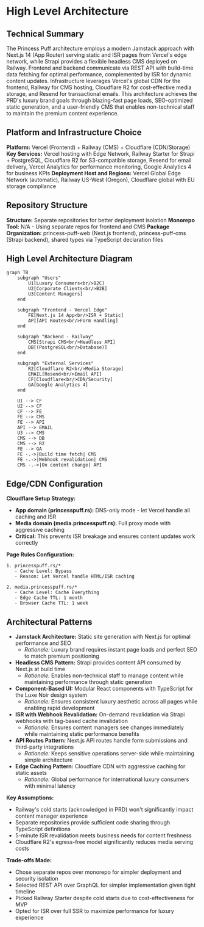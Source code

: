 # High Level Architecture

## Technical Summary

The Princess Puff architecture employs a modern Jamstack approach with Next.js 14 (App Router) serving static and ISR pages from Vercel's edge network, while Strapi provides a flexible headless CMS deployed on Railway. Frontend and backend communicate via REST API with build-time data fetching for optimal performance, complemented by ISR for dynamic content updates. Infrastructure leverages Vercel's global CDN for the frontend, Railway for CMS hosting, Cloudflare R2 for cost-effective media storage, and Resend for transactional emails. This architecture achieves the PRD's luxury brand goals through blazing-fast page loads, SEO-optimized static generation, and a user-friendly CMS that enables non-technical staff to maintain the premium content experience.

## Platform and Infrastructure Choice

**Platform:** Vercel (Frontend) + Railway (CMS) + Cloudflare (CDN/Storage)
**Key Services:** Vercel hosting with Edge Network, Railway Starter for Strapi + PostgreSQL, Cloudflare R2 for S3-compatible storage, Resend for email delivery, Vercel Analytics for performance monitoring, Google Analytics 4 for business KPIs
**Deployment Host and Regions:** Vercel Global Edge Network (automatic), Railway US-West (Oregon), Cloudflare global with EU storage compliance

## Repository Structure

**Structure:** Separate repositories for better deployment isolation
**Monorepo Tool:** N/A - Using separate repos for frontend and CMS
**Package Organization:** princess-puff-web (Next.js frontend), princess-puff-cms (Strapi backend), shared types via TypeScript declaration files

## High Level Architecture Diagram

```mermaid
graph TB
    subgraph "Users"
        U1[Luxury Consumers<br/>B2C]
        U2[Corporate Clients<br/>B2B]
        U3[Content Managers]
    end

    subgraph "Frontend - Vercel Edge"
        FE[Next.js 14 App<br/>ISR + Static]
        API[API Routes<br/>Form Handling]
    end

    subgraph "Backend - Railway"
        CMS[Strapi CMS<br/>Headless API]
        DB[(PostgreSQL<br/>Database)]
    end

    subgraph "External Services"
        R2[Cloudflare R2<br/>Media Storage]
        EMAIL[Resend<br/>Email API]
        CF[Cloudflare<br/>CDN/Security]
        GA[Google Analytics 4]
    end

    U1 --> CF
    U2 --> CF
    CF --> FE
    FE --> CMS
    FE --> API
    API --> EMAIL
    U3 --> CMS
    CMS --> DB
    CMS --> R2
    FE --> GA
    FE -.->|Build time fetch| CMS
    FE -.->|Webhook revalidation| CMS
    CMS -.->|On content change| API
```

## Edge/CDN Configuration

**Cloudflare Setup Strategy:**
- **App domain (princesspuff.rs):** DNS-only mode - let Vercel handle all caching and ISR
- **Media domain (media.princesspuff.rs):** Full proxy mode with aggressive caching
- **Critical:** This prevents ISR breakage and ensures content updates work correctly

**Page Rules Configuration:**
```
1. princesspuff.rs/*
   - Cache Level: Bypass
   - Reason: Let Vercel handle HTML/ISR caching
   
2. media.princesspuff.rs/*
   - Cache Level: Cache Everything
   - Edge Cache TTL: 1 month
   - Browser Cache TTL: 1 week
```

## Architectural Patterns

- **Jamstack Architecture:** Static site generation with Next.js for optimal performance and SEO
  - _Rationale:_ Luxury brand requires instant page loads and perfect SEO to match premium positioning
- **Headless CMS Pattern:** Strapi provides content API consumed by Next.js at build time
  - _Rationale:_ Enables non-technical staff to manage content while maintaining performance through static generation
- **Component-Based UI:** Modular React components with TypeScript for the Luxe Noir design system
  - _Rationale:_ Ensures consistent luxury aesthetic across all pages while enabling rapid development
- **ISR with Webhook Revalidation:** On-demand revalidation via Strapi webhooks with tag-based cache invalidation
  - _Rationale:_ Ensures content managers see changes immediately while maintaining static performance benefits
- **API Routes Pattern:** Next.js API routes handle form submissions and third-party integrations
  - _Rationale:_ Keeps sensitive operations server-side while maintaining simple architecture
- **Edge Caching Pattern:** Cloudflare CDN with aggressive caching for static assets
  - _Rationale:_ Global performance for international luxury consumers with minimal latency

**Key Assumptions:**
- Railway's cold starts (acknowledged in PRD) won't significantly impact content manager experience
- Separate repositories provide sufficient code sharing through TypeScript definitions
- 5-minute ISR revalidation meets business needs for content freshness
- Cloudflare R2's egress-free model significantly reduces media serving costs

**Trade-offs Made:**
- Chose separate repos over monorepo for simpler deployment and security isolation
- Selected REST API over GraphQL for simpler implementation given tight timeline
- Picked Railway Starter despite cold starts due to cost-effectiveness for MVP
- Opted for ISR over full SSR to maximize performance for luxury experience
